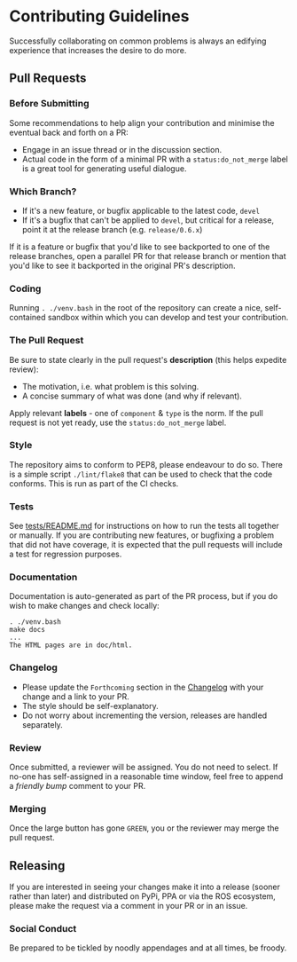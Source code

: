 # Contributing Guidelines

Successfully collaborating on common problems is always an edifying experience that increases the desire to do more. 

## Pull Requests

### Before Submitting

Some recommendations to help align your contribution and minimise the eventual back and forth on a PR:

* Engage in an issue thread or in the discussion section.
* Actual code in the form of a minimal PR with a `status:do_not_merge` label is a great tool for generating useful dialogue.

### Which Branch?

* If it's a new feature, or bugfix applicable to the latest code, `devel`
* If it's a bugfix that can't be applied to `devel`, but critical for a release, point it at the release branch (e.g. `release/0.6.x`)

If it is a feature or bugfix that you'd like to see backported to one of the release branches, open a parallel PR for that
release branch or mention that you'd like to see it backported in the original PR's description.

### Coding

Running `. ./venv.bash` in the root of the repository can create a nice, self-contained sandbox within which you can develop and test your contribution.

### The Pull Request

Be sure to state clearly in the pull request's **description** (this helps expedite review):

* The motivation, i.e. what problem is this solving.
* A concise summary of what was done (and why if relevant).

Apply relevant **labels** - one of `component` & `type` is the norm. If the pull request is not yet ready, use the `status:do_not_merge` label.

### Style

The repository aims to conform to PEP8, please endeavour to do so. There is a simple script `./lint/flake8` that can be used to check that the
code conforms. This is run as part of the CI checks.

### Tests

See [tests/README.md](tests/README.md) for instructions on how to run the tests all together or manually. If you are contributing new features, or
bugfixing a problem that did not have coverage, it is expected that the pull requests will include a test for regression purposes.

### Documentation

Documentation is auto-generated as part of the PR process, but if you do wish to make changes and check locally:

```
. ./venv.bash
make docs
...
The HTML pages are in doc/html.
```

### Changelog

* Please update the `Forthcoming` section in the [Changelog](Changelog.rst) with your change and a link to your PR.
* The style should be self-explanatory.
* Do not worry about incrementing the version, releases are handled separately.

### Review

Once submitted, a reviewer will be assigned. You do not need to select. If no-one has self-assigned in a reasonable time window,
feel free to append a *friendly bump* comment to your PR.

### Merging

Once the large button has gone `GREEN`, you or the reviewer may merge the pull request.

## Releasing

If you are interested in seeing your changes make it into a release (sooner rather than later) and distributed on
PyPi, PPA or via the ROS ecosystem, please make the request via a comment in your PR or in an issue.

### Social Conduct

Be prepared to be tickled by noodly appendages and at all times, be froody.
